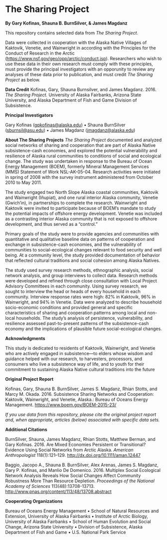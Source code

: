 # The Sharing Project

**By Gary Kofinas, Shauna B. BurnSilver, & James Magdanz**

This repository contains selected data from *The Sharing Project.*

Data were collected in cooperation with the Alaska Native Villages of Kaktovik, Venetie, and Wainwright in according with the Principles for the Conduct of Research in the Arctic (https://www.nsf.gov/geo/opp/arctic/conduct.jsp). Researchers who wish to use these data in their own research must comply with these principles, must provide the principal investigators with an opporunity to review any analyses of these data prior to publication, and must credit *The Sharing Project* as below.

**Data Credit**
Kofinas, Gary, Shauna Burnsilver, and James Magdanz. 2016. *The Sharing Project.* University of Alaska Fairbanks, Arizona State University, and Alaska Department of Fish and Game Division of Subsistence.

**Principal Investigators**

Gary Kofinas (gpkofinas@alaska.edu)
• Shauna BurnSilver (sburnsil@asu.edu)
• James Magdanz (jmagdanz@alaska.edu)

**About The Sharing Projects**
*The Sharing Project* documented and analyzed social networks of sharing and cooperation that are part of Alaska Native subsistence-cash economies, and explored the potential vulnerability and resilience of Alaska rural communities to conditions of social and ecological change. The study was undertaken in response to the Bureau of Ocean Energy Management (BOEM), formerly Mineral Management Services (MMS) Statement of Work NSL-AK-05-04. Research activities were initiated in spring of 2008 with the survey instrument administered from October 2010 to May 2011.

The study engaged two North Slope Alaska coastal communities, Kaktovik and Wainwright (Iñupiat), and one rural interior Alaska community, Venetie (Gwich’in), in partnerships to complete the research. Wainwright and Kaktovik were invited to participate because of BOEM’s mandate to study the potential impacts of offshore energy development. Venetie was included as a contrasting interior Alaska community that is not exposed to offshore development, and thus served as a “control.”

Primary goals of the study were to provide agencies and communities with quantitative and qualitative baseline data on patterns of cooperation and exchange in subsistence-cash economies, and the vulnerability of communities to social-ecological changes relevant to food security and well being. At a community level, the study provided documentation of behavior that reflected cultural traditions and social cohesion among Alaska Natives.

The study used survey research methods, ethnographic analysis, social network analysis, and group interviews to collect data. Research methods were developed and refined through close consultation with Local Project Advisory Committees in each community. Using survey research, we sought to interview the head or heads of every household in each community. Interview response rates were high: 82% in Kaktovik, 96% in Wainwright, and 94% in Venetie. Data were analyzed to describe household socio-economic conditions and provided general and specific characteristics of sharing and cooperation patterns among local and non-local households. The study’s analysis of persistence, vulnerability, and resilience assessed past-to-present patterns of the subsistence-cash economy and the implications of plausible future social-ecological changes.

**Acknowledgments**

This study is dedicated to residents of Kaktovik, Wainwright, and Venetie who are actively engaged in subsistence—to elders whose wisdom and guidance helped with our research, to harvesters, processors, and consumers who live a subsistence way of life, and to youth for their commitment to sustaining Alaska Native cultural traditions into the future

**Original Project Report**

Kofinas, Gary, Shauna B.  BurnSilver, James S. Magdanz, Rhian Stotts, and Marcy M. Okada. 2016. Subsistence Sharing Networks and Cooperation: Kaktovik, Wainwright, and Venetie, Alaska.: Bureau of Oceans Energy Management. https://www.boem.gov/BOEM-2015-23/

*If you use data from this repository, please cite the original project report and, when appropriate, articles (below) associated with specific data sets.*

**Additional Citations**

BurnSilver, Shauna, James Magdanz, Rhian Stotts, Matthew Berman, and Gary Kofinas. 2016. Are Mixed Economies Persistent or Transitional? Evidence Using Social Networks from Arctic Alaska. *American Anthropologist* 118(1):121–129. http://dx.doi.org/10.1111/aman.12447

Baggio, Jacopo A., Shauna B. BurnSilver, Alex Arenas, James S. Magdanz, Gary P. Kofinas, and Manlio De Domenico. 2016.	Multiplex Social Ecological Network Analysis Reveals How Social Changes Affect Community Robustness More Than Resource Depletion. *Proceedings of the National Academy of Sciences* 113(48):13708-13713. http://www.pnas.org/content/113/48/13708.abstract


**Cooperating Organizations**

Bureau of Oceans Energy Management
• School of Natural Resources and Extension, University of Alaska Fairbanks
• Institute of Arctic Biology, University of Alaska Fairbanks
• School of Human Evolution and Social Change, Arizona State University
• Division of Subsistence, Alaska Department of Fish and Game
• U.S. National Park Service
